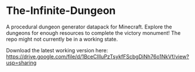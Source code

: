 # The-Infinite-Dungeon
A procedural dungeon generator datapack for Minecraft. Explore the dungeons for enough resources to complete the victory monument! The repo might not currently be in a working state.

Download the latest working version here:
https://drive.google.com/file/d/1BceCIIluPzTsykfFScbgDiNh76o1NkVf/view?usp=sharing
